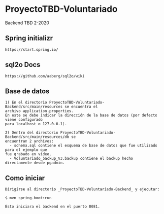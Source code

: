 # ProyectoTBD-Voluntariado
Backend TBD 2-2020

## Spring initializr
````
https://start.spring.io/
````

## sql2o Docs
````
https://github.com/aaberg/sql2o/wiki
````

## Base de datos
``````
1) En el directorio ProyectoTBD-Voluntariado-Backend/src/main/resources se encuentra el 
archivo application.properties.
En este se debe indicar la dirección de la base de datos (por defecto viene configurado 
para localhost o 127.0.0.1).

2) Dentro del directorio ProyectoTBD-Voluntariado-Backend/src/main/resources/db se 
encuentran 2 archivos:
  - schema.sql contiene el esquema de base de datos que fue utilizado para el ejemplo que 
fue grabado en video.
  - Voluntariado_backup_V3.backup contiene el backup hecho directamente desde pgadmin.
``````

## Como iniciar
````
Dirigirse al directorio _ProyectoTBD-Voluntariado-Backend_ y ejecutar:

$ mvn spring-boot:run

Esto iniciara el backend en el puerto 8081.
````